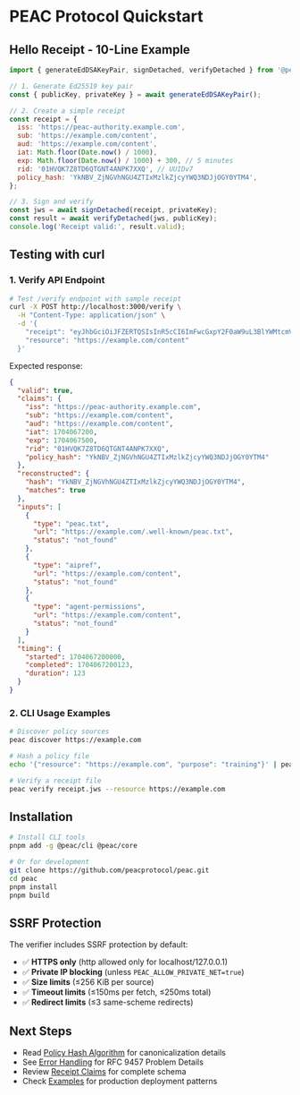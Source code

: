 # PEAC Protocol Quickstart

## Hello Receipt - 10-Line Example

```javascript
import { generateEdDSAKeyPair, signDetached, verifyDetached } from '@peac/core';

// 1. Generate Ed25519 key pair
const { publicKey, privateKey } = await generateEdDSAKeyPair();

// 2. Create a simple receipt
const receipt = {
  iss: 'https://peac-authority.example.com',
  sub: 'https://example.com/content',
  aud: 'https://example.com/content',
  iat: Math.floor(Date.now() / 1000),
  exp: Math.floor(Date.now() / 1000) + 300, // 5 minutes
  rid: '01HVQK7Z8TD6QTGNT4ANPK7XXQ', // UUIDv7
  policy_hash: 'YkNBV_ZjNGVhNGU4ZTIxMzlkZjcyYWQ3NDJjOGY0YTM4',
};

// 3. Sign and verify
const jws = await signDetached(receipt, privateKey);
const result = await verifyDetached(jws, publicKey);
console.log('Receipt valid:', result.valid);
```

## Testing with curl

### 1. Verify API Endpoint

```bash
# Test /verify endpoint with sample receipt
curl -X POST http://localhost:3000/verify \
  -H "Content-Type: application/json" \
  -d '{
    "receipt": "eyJhbGciOiJFZERTQSIsInR5cCI6ImFwcGxpY2F0aW9uL3BlYWMtcmVjZWlwdCtqd3MifQ..signature",
    "resource": "https://example.com/content"
  }'
```

Expected response:

```json
{
  "valid": true,
  "claims": {
    "iss": "https://peac-authority.example.com",
    "sub": "https://example.com/content",
    "aud": "https://example.com/content",
    "iat": 1704067200,
    "exp": 1704067500,
    "rid": "01HVQK7Z8TD6QTGNT4ANPK7XXQ",
    "policy_hash": "YkNBV_ZjNGVhNGU4ZTIxMzlkZjcyYWQ3NDJjOGY0YTM4"
  },
  "reconstructed": {
    "hash": "YkNBV_ZjNGVhNGU4ZTIxMzlkZjcyYWQ3NDJjOGY0YTM4",
    "matches": true
  },
  "inputs": [
    {
      "type": "peac.txt",
      "url": "https://example.com/.well-known/peac.txt",
      "status": "not_found"
    },
    {
      "type": "aipref",
      "url": "https://example.com/content",
      "status": "not_found"
    },
    {
      "type": "agent-permissions",
      "url": "https://example.com/content",
      "status": "not_found"
    }
  ],
  "timing": {
    "started": 1704067200000,
    "completed": 1704067200123,
    "duration": 123
  }
}
```

### 2. CLI Usage Examples

```bash
# Discover policy sources
peac discover https://example.com

# Hash a policy file
echo '{"resource": "https://example.com", "purpose": "training"}' | peac hash

# Verify a receipt file
peac verify receipt.jws --resource https://example.com
```

## Installation

```bash
# Install CLI tools
pnpm add -g @peac/cli @peac/core

# Or for development
git clone https://github.com/peacprotocol/peac.git
cd peac
pnpm install
pnpm build
```

## SSRF Protection

The verifier includes SSRF protection by default:

- ✅ **HTTPS only** (http allowed only for localhost/127.0.0.1)
- ✅ **Private IP blocking** (unless `PEAC_ALLOW_PRIVATE_NET=true`)
- ✅ **Size limits** (≤256 KiB per source)
- ✅ **Timeout limits** (≤150ms per fetch, ≤250ms total)
- ✅ **Redirect limits** (≤3 same-scheme redirects)

## Next Steps

- Read [Policy Hash Algorithm](policy-hash.md) for canonicalization details
- See [Error Handling](errors.md) for RFC 9457 Problem Details
- Review [Receipt Claims](receipts.md) for complete schema
- Check [Examples](examples.md) for production deployment patterns
